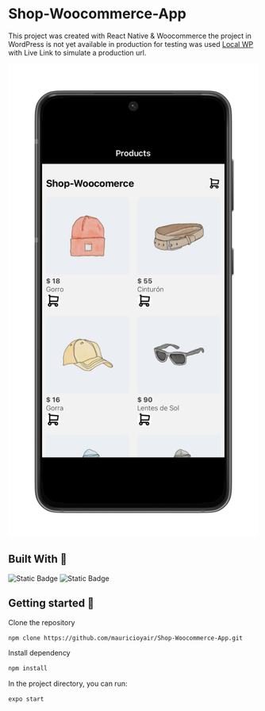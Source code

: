 # Shop-Woocommerce-App

This project was created with React Native & Woocommerce the project in WordPress is not yet available in production for testing was used [Local WP](https://localwp.com) with Live Link to simulate a production url.

<img src="./assets/screenshot.png" alt="screenshot">


## Built With 🚀

![Static Badge](https://img.shields.io/badge/0.71.8-black?style=flat&logo=react&label=REACT-NATIVE)
![Static Badge](https://img.shields.io/badge/48.0.18-black?style=flat&logo=expo&label=EXPO)


## Getting started  🔧

Clone the repository

```sh
npm clone https://github.com/mauricioyair/Shop-Woocommerce-App.git
```

Install dependency
```sh
npm install
```

In the project directory, you can run:

```sh
expo start
```
